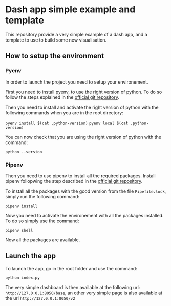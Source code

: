 # Dash app simple example and template

This repository provide a very simple example of a dash app, and a template to 
use to build some new visualisation.

## How to setup the environment
### Pyenv

In order to launch the project you need to setup your environement.

First you need to install pyenv, to use the right version of python. To do so
follow the steps explained in the
[official git repository](https://github.com/pyenv/pyenv/).

Then you need to install and activate the right version of python with the
following commands when you are in the root directory:

`pyenv install $(cat .python-version)`
`pyenv local $(cat .python-version)`

You can now check that you are using the right version of python with the command:

`python --version`

### Pipenv

Then you need to use pipenv to install all the required packages. Install pipenv
follopwing the step described in the 
[official git repository](https://github.com/pypa/pipenv).

To install all the packages with the good version from the file `Pipefile.lock`,
 simply run the following command:

`pipenv install` 

Now you need to activate the environement with all the packages installed. To do
so simply use the command:

`pipenv shell`

Now all the packages are available.

## Launch the app

To launch the app, go in the root folder and use the command:

`python index.py`

The very simple dashboard is then available at the following url:
`http://127.0.0.1:8050/base`, an other very simple page is also available at the
url `http://127.0.0.1:8050/v2`